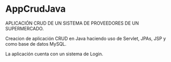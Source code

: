 # AppCrudJava

APLICACIÓN CRUD DE UN SISTEMA DE PROVEEDORES DE UN SUPERMERCADO.

Creacion de aplicación CRUD en Java haciendo uso de Servlet, JPAs, JSP y como base de datos MySQL. 

La aplicación cuenta con un sistema de Login.
